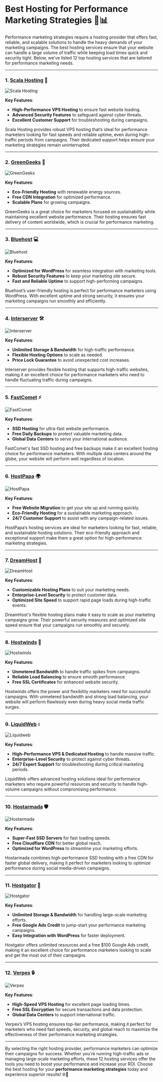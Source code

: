 # Best Hosting for Performance Marketing Strategies 🚀📊

Performance marketing strategies require a hosting provider that offers fast, reliable, and scalable solutions to handle the heavy demands of your marketing campaigns. The best hosting services ensure that your website can handle a large volume of traffic while keeping load times quick and security tight. Below, we’ve listed 12 top hosting services that are tailored for performance marketing needs.

---

### 1. [**Scala Hosting**](https://snipitx.com/scala-jy) 🌟

![Scala Hosting](https://i.imgur.com/uJ5JIK3.png "Scala Web Hosting")

**Key Features**:
- **High-Performance VPS Hosting** to ensure fast website loading.
- **Advanced Security Features** to safeguard against cyber threats.
- **Excellent Customer Support** for troubleshooting during campaigns.

Scala Hosting provides robust VPS hosting that’s ideal for performance marketers looking for fast speeds and reliable uptime, even during high-traffic periods from campaigns. Their dedicated support helps ensure your marketing strategies remain uninterrupted.

---

### 2. [**GreenGeeks**](https://snipitx.com/greengeeks-jy) 🌱

![GreenGeeks](https://i.imgur.com/eEwuntu.jpg "GreenGeeks Hosting")

**Key Features**:
- **Eco-Friendly Hosting** with renewable energy sources.
- **Free CDN Integration** for optimized performance.
- **Scalable Plans** for growing campaigns.

GreenGeeks is a great choice for marketers focused on sustainability while maintaining excellent website performance. Their hosting ensures fast delivery of content worldwide, which is crucial for performance marketing.

---

### 3. [**Bluehost**](https://snipitx.com/bluehost-jy) 💻

![Bluehost](https://i.imgur.com/PasFF9E.jpeg "Bluehost Hosting")

**Key Features**:
- **Optimized for WordPress** for seamless integration with marketing tools.
- **Robust Security Features** to keep your marketing site secure.
- **Fast and Reliable Uptime** to support high-performing campaigns.

Bluehost’s user-friendly hosting is perfect for performance marketers using WordPress. With excellent uptime and strong security, it ensures your marketing campaigns run smoothly and efficiently.

---

### 4. [**Interserver**](https://snipitx.com/interserver-jy) 🛠️

![Interserver](https://i.imgur.com/OM5dOEW.jpeg "Interserver Hosting")

**Key Features**:
- **Unlimited Storage & Bandwidth** for high-traffic performance.
- **Flexible Hosting Options** to scale as needed.
- **Price Lock Guarantee** to avoid unexpected cost increases.

Interserver provides flexible hosting that supports high-traffic websites, making it an excellent choice for performance marketers who need to handle fluctuating traffic during campaigns.

---

### 5. [**FastComet**](https://snipitx.com/fastcomet-jy) ⚡

![FastComet](https://i.imgur.com/7qgXuWp.png "FastComet Hosting")

**Key Features**:
- **SSD Hosting** for ultra-fast website performance.
- **Free Daily Backups** to protect valuable marketing data.
- **Global Data Centers** to serve your international audience.

FastComet's fast SSD hosting and free backups make it an excellent hosting choice for performance marketers. With multiple data centers around the globe, your website will perform well regardless of location.

---

### 6. [**HostPapa**](https://snipitx.com/hostpapa-jy) 🌍

![HostPapa](https://i.imgur.com/ouDTkvl.jpeg "HostPapa Hosting")

**Key Features**:
- **Free Website Migration** to get your site up and running quickly.
- **Eco-Friendly Hosting** for a sustainable marketing approach.
- **24/7 Customer Support** to assist with any campaign-related issues.

HostPapa’s hosting services are ideal for marketers looking for fast, reliable, and sustainable hosting solutions. Their eco-friendly approach and exceptional support make them a great option for high-performance marketing strategies.

---

### 7. [**DreamHost**](https://snipitx.com/dreamhost-jy) 🌟

![DreamHost](https://i.imgur.com/rXIg8ip.jpeg "Dreamhost Hosting")

**Key Features**:
- **Customizable Hosting Plans** to suit your marketing needs.
- **Enterprise-Level Security** to protect customer data.
- **Optimized Site Speed** to support rapid page loads during high-traffic events.

DreamHost's flexible hosting plans make it easy to scale as your marketing campaigns grow. Their powerful security measures and optimized site speed ensure that your campaigns run smoothly and securely.

---

### 8. [**Hostwinds**](https://snipitx.com/hostwinds-jy) 💨

![Hostwinds](https://i.imgur.com/53aSNXx.jpeg "Hostwinds Hosting")

**Key Features**:
- **Unmetered Bandwidth** to handle traffic spikes from campaigns.
- **Reliable Load Balancing** to ensure smooth performance.
- **Free SSL Certificates** for enhanced website security.

Hostwinds offers the power and flexibility marketers need for successful campaigns. With unmetered bandwidth and strong load balancing, your website will perform flawlessly even during heavy social media traffic surges.

---

### 9. [**LiquidWeb**](https://snipitx.com/liquidweb-jy) 💧

![Liquidweb](https://i.imgur.com/4IvT9SC.jpeg "Liquidweb Hosting")

**Key Features**:
- **High-Performance VPS & Dedicated Hosting** to handle massive traffic.
- **Enterprise-Level Security** to protect against cyber threats.
- **24/7 Expert Support** for troubleshooting during critical marketing periods.

LiquidWeb offers advanced hosting solutions ideal for performance marketers who require powerful resources and security to handle high-volume campaigns without compromising performance.

---

### 10. [**Hostarmada**](https://snipitx.com/hostarmada-jy) 🛡️

![Hostarmada](https://i.imgur.com/KFbdf3o.jpeg "Hostarmada Hosting")

**Key Features**:
- **Super-Fast SSD Servers** for fast loading speeds.
- **Free Cloudflare CDN** for better global reach.
- **Optimized for WordPress** to streamline your marketing efforts.

Hostarmada combines high-performance SSD hosting with a free CDN for faster global delivery, making it perfect for marketers looking to optimize performance during social media-driven campaigns.

---

### 11. [**Hostgator**](https://snipitx.com/hostgator-jy) 🐊

![Hostgator](https://i.imgur.com/BcVkH57.jpeg "Hostgator Hosting")

**Key Features**:
- **Unlimited Storage & Bandwidth** for handling large-scale marketing efforts.
- **Free Google Ads Credit** to jump-start your performance marketing campaigns.
- **Easy Integration with WordPress** for faster deployment.

Hostgator offers unlimited resources and a free $100 Google Ads credit, making it an excellent choice for performance marketers looking to scale and get the most out of their campaigns.

---

### 12. [**Verpex**](https://snipitx.com/verpex-jy) 🔒

![Verpex](https://i.imgur.com/6x5LhiS.jpeg "Verpex Hosting")

**Key Features**:
- **High-Speed VPS Hosting** for excellent page loading times.
- **Free SSL Encryption** for secure transactions and data protection.
- **Global Data Centers** to support international traffic.

Verpex’s VPS hosting ensures top-tier performance, making it perfect for marketers who need fast speeds, security, and global reach to maximize the effectiveness of their performance marketing strategies.

---

By selecting the right hosting provider, performance marketers can optimize their campaigns for success. Whether you're running high-traffic ads or managing large-scale marketing efforts, these 12 hosting services offer the tools you need to boost your performance and increase your ROI. Choose the best hosting for your **performance marketing strategies** today and experience superior results! 🌐🚀
